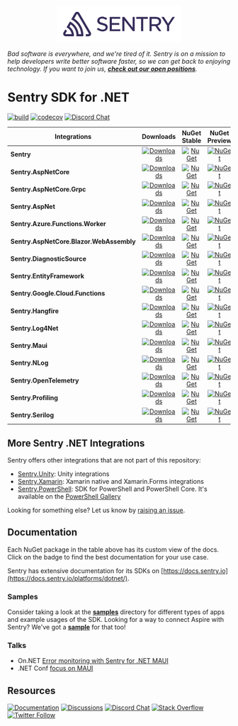 <p align="center">
  <a href="https://sentry.io" target="_blank" align="left">
    <img src="https://raw.githubusercontent.com/getsentry/sentry-unity/main/.github/sentry-wordmark-dark-400x119.svg?utm_source=github&utm_medium=logo" width="280">
  </a>
  <br />
</p>
<p align="center">

_Bad software is everywhere, and we're tired of it. Sentry is on a mission to help developers write better software faster, so we can get back to enjoying technology. If you want to join us, [**check out our open positions**](https://sentry.io/careers/)._

Sentry SDK for .NET
===========

[![build](https://github.com/getsentry/sentry-dotnet/workflows/build/badge.svg?branch=main)](https://github.com/getsentry/sentry-dotnet/actions?query=branch%3Amain)
[![codecov](https://codecov.io/gh/getsentry/sentry-dotnet/branch/main/graph/badge.svg)](https://codecov.io/gh/getsentry/sentry-dotnet)
[![Discord Chat](https://img.shields.io/discord/621778831602221064?logo=discord&logoColor=ffffff&color=7389D8)](https://discord.gg/PXa5Apfe7K)

| Integrations                      | Downloads | NuGet Stable | NuGet Preview |                                                                                                  Documentation                                                                                                  |
|-----------------------------------|:---------:|:------------:|:-------------:|:---------------------------------------------------------------------------------------------------------------------------------------------------------------------------------------------------------------:|
| **Sentry**                        | [![Downloads](https://img.shields.io/nuget/dt/Sentry.svg)](https://www.nuget.org/packages/Sentry) | [![NuGet](https://img.shields.io/nuget/v/Sentry.svg)](https://www.nuget.org/packages/Sentry)                        |                        [![NuGet](https://img.shields.io/nuget/vpre/Sentry.svg)](https://www.nuget.org/packages/Sentry) |                                          [![Documentation](https://img.shields.io/badge/documentation-sentry.io-green.svg)](https://docs.sentry.io/platforms/dotnet/)                                           |
| **Sentry.AspNetCore**             | [![Downloads](https://img.shields.io/nuget/dt/Sentry.AspNetCore.svg)](https://www.nuget.org/packages/Sentry.AspNetCore) | [![NuGet](https://img.shields.io/nuget/v/Sentry.AspNetCore.svg)](https://www.nuget.org/packages/Sentry.AspNetCore)             |             [![NuGet](https://img.shields.io/nuget/vpre/Sentry.AspNetCore.svg)](https://www.nuget.org/packages/Sentry.AspNetCore) |                                 [![Documentation](https://img.shields.io/badge/documentation-sentry.io-green.svg)](https://docs.sentry.io/platforms/dotnet/guides/aspnetcore/)                                  |
| **Sentry.AspNetCore.Grpc**        | [![Downloads](https://img.shields.io/nuget/dt/Sentry.AspNetCore.Grpc.svg)](https://www.nuget.org/packages/Sentry.AspNetCore.Grpc) | [![NuGet](https://img.shields.io/nuget/v/Sentry.AspNetCore.Grpc.svg)](https://www.nuget.org/packages/Sentry.AspNetCore.Grpc)        |        [![NuGet](https://img.shields.io/nuget/vpre/Sentry.AspNetCore.Grpc.svg)](https://www.nuget.org/packages/Sentry.AspNetCore.Grpc) |                                 [![Documentation](https://img.shields.io/badge/documentation-sentry.io-green.svg)](https://docs.sentry.io/platforms/dotnet/guides/aspnetcore/)                                  |
| **Sentry.AspNet**                 | [![Downloads](https://img.shields.io/nuget/dt/Sentry.AspNet.svg)](https://www.nuget.org/packages/Sentry.AspNet) | [![NuGet](https://img.shields.io/nuget/v/Sentry.AspNet.svg)](https://www.nuget.org/packages/Sentry.AspNet)                 |                 [![NuGet](https://img.shields.io/nuget/vpre/Sentry.AspNet.svg)](https://www.nuget.org/packages/Sentry.AspNet) |                                    [![Documentation](https://img.shields.io/badge/documentation-sentry.io-green.svg)](https://docs.sentry.io/platforms/dotnet/guides/aspnet)                                    |
| **Sentry.Azure.Functions.Worker** | [![Downloads](https://img.shields.io/nuget/dt/Sentry.Azure.Functions.Worker.svg)](https://www.nuget.org/packages/Sentry.Azure.Functions.Worker) | [![NuGet](https://img.shields.io/nuget/v/Sentry.Azure.Functions.Worker.svg)](https://www.nuget.org/packages/Sentry.Azure.Functions.Worker) | [![NuGet](https://img.shields.io/nuget/vpre/Sentry.Azure.Functions.Worker.svg)](https://www.nuget.org/packages/Sentry.Azure.Functions.Worker) |                           [![Documentation](https://img.shields.io/badge/documentation-sentry.io-green.svg)](https://docs.sentry.io/platforms/dotnet/guides/azure-functions-worker/)                            |
| **Sentry.AspNetCore.Blazor.WebAssembly** | [![Downloads](https://img.shields.io/nuget/dt/Sentry.AspNetCore.Blazor.WebAssembly.svg)](https://www.nuget.org/packages/Sentry.AspNetCore.Blazor.WebAssembly) | [![NuGet](https://img.shields.io/nuget/v/Sentry.AspNetCore.Blazor.WebAssembly.svg)](https://www.nuget.org/packages/Sentry.AspNetCore.Blazor.WebAssembly) | [![NuGet](https://img.shields.io/nuget/vpre/Sentry.AspNetCore.Blazor.WebAssembly.svg)](https://www.nuget.org/packages/Sentry.AspNetCore.Blazor.WebAssembly) |                             [![Documentation](https://img.shields.io/badge/documentation-sentry.io-green.svg)](https://docs.sentry.io/platforms/dotnet/guides/blazor-webassembly/)                              |
| **Sentry.DiagnosticSource**       | [![Downloads](https://img.shields.io/nuget/dt/Sentry.DiagnosticSource.svg)](https://www.nuget.org/packages/Sentry.DiagnosticSource) |  [![NuGet](https://img.shields.io/nuget/v/Sentry.DiagnosticSource.svg)](https://www.nuget.org/packages/Sentry.DiagnosticSource)       |       [![NuGet](https://img.shields.io/nuget/vpre/Sentry.DiagnosticSource.svg)](https://www.nuget.org/packages/Sentry.DiagnosticSource) | [![Documentation](https://img.shields.io/badge/documentation-sentry.io-green.svg)](https://docs.sentry.io/platforms/dotnet/performance/instrumentation/automatic-instrumentation/#diagnosticsource-integration) |
| **Sentry.EntityFramework**        | [![Downloads](https://img.shields.io/nuget/dt/Sentry.EntityFramework.svg)](https://www.nuget.org/packages/Sentry.EntityFramework) |  [![NuGet](https://img.shields.io/nuget/v/Sentry.EntityFramework.svg)](https://www.nuget.org/packages/Sentry.EntityFramework)        |        [![NuGet](https://img.shields.io/nuget/vpre/Sentry.EntityFramework.svg)](https://www.nuget.org/packages/Sentry.EntityFramework) |                               [![Documentation](https://img.shields.io/badge/documentation-sentry.io-green.svg)](https://docs.sentry.io/platforms/dotnet/guides/entityframework)                                |
| **Sentry.Google.Cloud.Functions** | [![Downloads](https://img.shields.io/nuget/dt/Sentry.Google.Cloud.Functions.svg)](https://www.nuget.org/packages/Sentry.Google.Cloud.Functions) | [![NuGet](https://img.shields.io/nuget/v/Sentry.Google.Cloud.Functions.svg)](https://www.nuget.org/packages/Sentry.Google.Cloud.Functions) | [![NuGet](https://img.shields.io/nuget/vpre/Sentry.Google.Cloud.Functions.svg)](https://www.nuget.org/packages/Sentry.Google.Cloud.Functions) |                           [![Documentation](https://img.shields.io/badge/documentation-sentry.io-green.svg)](https://docs.sentry.io/platforms/dotnet/guides/google-cloud-functions/)                            |
| **Sentry.Hangfire**               | [![Downloads](https://img.shields.io/nuget/dt/Sentry.Hangfire.svg)](https://www.nuget.org/packages/Sentry.Hangfire) | [![NuGet](https://img.shields.io/nuget/v/Sentry.Profiling.svg)](https://www.nuget.org/packages/Sentry.Hangfire)               |               [![NuGet](https://img.shields.io/nuget/vpre/Sentry.Hangfire.svg)](https://www.nuget.org/packages/Sentry.Hangfire) |                                   [![Documentation](https://img.shields.io/badge/documentation-sentry.io-green.svg)](https://docs.sentry.io/platforms/dotnet/crons/hangfire/)                                   |
| **Sentry.Log4Net**                | [![Downloads](https://img.shields.io/nuget/dt/Sentry.Log4Net.svg)](https://www.nuget.org/packages/Sentry.Log4Net) | [![NuGet](https://img.shields.io/nuget/v/Sentry.Log4Net.svg)](https://www.nuget.org/packages/Sentry.Log4Net)                |                [![NuGet](https://img.shields.io/nuget/vpre/Sentry.Log4Net.svg)](https://www.nuget.org/packages/Sentry.Log4Net) |                                   [![Documentation](https://img.shields.io/badge/documentation-sentry.io-green.svg)](https://docs.sentry.io/platforms/dotnet/guides/log4net)                                    |
| **Sentry.Maui**                   | [![Downloads](https://img.shields.io/nuget/dt/Sentry.Maui.svg)](https://www.nuget.org/packages/Sentry.Maui) | [![NuGet](https://img.shields.io/nuget/v/Sentry.Maui.svg)](https://www.nuget.org/packages/Sentry.Maui)                   |                   [![NuGet](https://img.shields.io/nuget/vpre/Sentry.Maui.svg)](https://www.nuget.org/packages/Sentry.Maui) |                                     [![Documentation](https://img.shields.io/badge/documentation-sentry.io-green.svg)](https://docs.sentry.io/platforms/dotnet/guides/maui)                                     |
| **Sentry.NLog**                   | [![Downloads](https://img.shields.io/nuget/dt/Sentry.NLog.svg)](https://www.nuget.org/packages/Sentry.NLog) | [![NuGet](https://img.shields.io/nuget/v/Sentry.NLog.svg)](https://www.nuget.org/packages/Sentry.NLog)                   |                   [![NuGet](https://img.shields.io/nuget/vpre/Sentry.NLog.svg)](https://www.nuget.org/packages/Sentry.NLog) |                                     [![Documentation](https://img.shields.io/badge/documentation-sentry.io-green.svg)](https://docs.sentry.io/platforms/dotnet/guides/nlog)                                     |
| **Sentry.OpenTelemetry**          | [![Downloads](https://img.shields.io/nuget/dt/Sentry.OpenTelemetry.svg)](https://www.nuget.org/packages/Sentry.OpenTelemetry) | [![NuGet](https://img.shields.io/nuget/v/Sentry.OpenTelemetry.svg)](https://www.nuget.org/packages/Sentry.OpenTelemetry)          |          [![NuGet](https://img.shields.io/nuget/vpre/Sentry.OpenTelemetry.svg)](https://www.nuget.org/packages/Sentry.OpenTelemetry) |                     [![Documentation](https://img.shields.io/badge/documentation-sentry.io-green.svg)](https://docs.sentry.io/platforms/dotnet/performance/instrumentation/opentelemetry/)                      |
| **Sentry.Profiling**              | [![Downloads](https://img.shields.io/nuget/dt/Sentry.Profiling.svg)](https://www.nuget.org/packages/Sentry.Profiling) | [![NuGet](https://img.shields.io/nuget/v/Sentry.Profiling.svg)](https://www.nuget.org/packages/Sentry.Profiling)              |              [![NuGet](https://img.shields.io/nuget/vpre/Sentry.Profiling.svg)](https://www.nuget.org/packages/Sentry.Profiling) |                                     [![Documentation](https://img.shields.io/badge/documentation-sentry.io-green.svg)](https://docs.sentry.io/platforms/dotnet/profiling/)                                      |
| **Sentry.Serilog**                | [![Downloads](https://img.shields.io/nuget/dt/Sentry.Serilog.svg)](https://www.nuget.org/packages/Serilog) |  [![NuGet](https://img.shields.io/nuget/v/Sentry.Serilog.svg)](https://www.nuget.org/packages/Sentry.Serilog)                |                [![NuGet](https://img.shields.io/nuget/vpre/Sentry.Serilog.svg)](https://www.nuget.org/packages/Sentry.Serilog) |                                   [![Documentation](https://img.shields.io/badge/documentation-sentry.io-green.svg)](https://docs.sentry.io/platforms/dotnet/guides/serilog)                                    |

## More Sentry .NET Integrations

Sentry offers other integrations that are not part of this repository:

* [Sentry.Unity](https://github.com/getsentry/sentry-unity): Unity integrations
* [Sentry.Xamarin](https://github.com/getsentry/sentry-xamarin): Xamarin native and Xamarin.Forms integrations
* [Sentry.PowerShell](https://github.com/getsentry/sentry-powershell/): SDK for PowerShell and PowerShell Core. It's available on the [PowerShell Gallery](https://www.powershellgallery.com/packages/Sentry/)

Looking for something else? Let us know by [raising an issue](https://github.com/getsentry/sentry-dotnet/issues/new).

## Documentation

Each NuGet package in the table above has its custom view of the docs. Click on the badge to find the best documentation for your use case.

Sentry has extensive documentation for its SDKs on [https://docs.sentry.io](https://docs.sentry.io/platforms/dotnet/).

### Samples

Consider taking a look at the __[samples](https://github.com/getsentry/sentry-dotnet/tree/main/samples)__ directory for different types of apps and example usages of the SDK. Looking for a way to connect Aspire with Sentry? We've got a __[sample](https://github.com/getsentry/sentry-dotnet-aspire-demo)__ for that too!

### Talks

* On.NET [Error monitoring with Sentry for .NET MAUI](https://www.youtube.com/watch?v=8YmEC4iKD2I)
* .NET Conf [focus on MAUI](https://www.youtube.com/watch?v=RW3hiukVXZQ&list=PLdo4fOcmZ0oWePZU3W162NJ9vcXqgpMVc)

## Resources
[![Documentation](https://img.shields.io/badge/documentation-sentry.io-green.svg)](https://docs.sentry.io/platforms/dotnet/)
[![Discussions](https://img.shields.io/github/discussions/getsentry/sentry-dotnet.svg)](https://github.com/getsentry/sentry-dotnet/discussions)
[![Discord Chat](https://img.shields.io/discord/621778831602221064?logo=discord&logoColor=ffffff&color=7389D8)](https://discord.gg/PXa5Apfe7K)
[![Stack Overflow](https://img.shields.io/badge/stack%20overflow-sentry-green.svg)](http://stackoverflow.com/questions/tagged/sentry)
[![Twitter Follow](https://img.shields.io/twitter/follow/getsentry?label=getsentry&style=social)](https://twitter.com/intent/follow?screen_name=getsentry)
